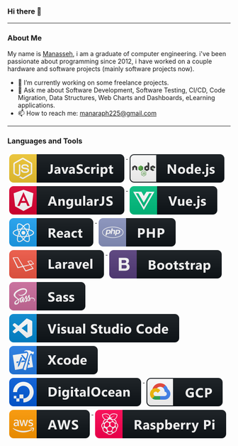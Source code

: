 ### Hi there 👋

---

### About Me

My name is [Manasseh](https://twitter.com/manaraph), i am a graduate of computer engineering. i've been passionate about programming since 2012, i have worked on a couple hardware and software projects (mainly software projects now).

- 🔭 I’m currently working on some freelance projects.
- 💬 Ask me about Software Development, Software Testing, CI/CD, Code Migration, Data Structures, Web Charts and Dashboards, eLearning applications.
- 📫 How to reach me: manaraph225@gmail.com

<!-- ---
### 🌱 I’m currently learning

-->

---

### Languages and Tools

<!-- For more icons please follow  https://github.com/manaraph/ColoredBadges -->
<p>
 <a href="">
      <img src="https://raw.githubusercontent.com/manaraph/manaraph/340ad1ffc46482fb156465ab04961d23c36c8f0c/assets/js.svg" alt="Js" style="vertical-align:top; margin:4px">
  </a> 
<a href="">
      <img src="https://raw.githubusercontent.com/manaraph/manaraph/340ad1ffc46482fb156465ab04961d23c36c8f0c/assets/nodejs.svg" alt="Node" style="vertical-align:top; margin:4px">
  </a> 
  <a href="">
      <img src="https://raw.githubusercontent.com/manaraph/manaraph/340ad1ffc46482fb156465ab04961d23c36c8f0c/assets/angular.svg" alt="Angular" style="vertical-align:top; margin:4px">
  </a>
  <a href="">
      <img src="https://raw.githubusercontent.com/manaraph/manaraph/340ad1ffc46482fb156465ab04961d23c36c8f0c/assets/vue.svg" alt="Vue" style="vertical-align:top; margin:4px">
  </a>
  <a href="">
      <img src="https://raw.githubusercontent.com/manaraph/manaraph/340ad1ffc46482fb156465ab04961d23c36c8f0c/assets/react.svg" alt="React" style="vertical-align:top; margin:4px">
  </a>   
  <a href="">
      <img src="https://raw.githubusercontent.com/manaraph/manaraph/340ad1ffc46482fb156465ab04961d23c36c8f0c/assets/php.svg" alt="PHP" style="vertical-align:top; margin:4px">
  </a>
   <a href="">
      <img src="https://raw.githubusercontent.com/manaraph/manaraph/2c86c1c993c9a57e9fc61de516ed954aa13bd905/assets/laravel.svg" alt="Laravel" style="vertical-align:top; margin:4px">
  </a> 
  <a href="">
      <img src="https://raw.githubusercontent.com/manaraph/manaraph/340ad1ffc46482fb156465ab04961d23c36c8f0c/assets/bootstrap.svg" alt="Bootstrap" style="vertical-align:top; margin:4px">
  </a>  
  <a href="">
      <img src="https://raw.githubusercontent.com/manaraph/manaraph/340ad1ffc46482fb156465ab04961d23c36c8f0c/assets/sass.svg" alt="Sass" style="vertical-align:top; margin:4px">
  </a>  
  <a href="">
      <img src="https://raw.githubusercontent.com/manaraph/manaraph/2c86c1c993c9a57e9fc61de516ed954aa13bd905/assets/visualstudio_code.svg" alt="VScode" style="vertical-align:top; margin:4px">
  </a> 
  <a href="">
      <img src="https://raw.githubusercontent.com/manaraph/manaraph/2c86c1c993c9a57e9fc61de516ed954aa13bd905/assets/xcode.svg" alt="Xcode" style="vertical-align:top; margin:4px">
  </a> 
  <a href="">
      <img src="https://raw.githubusercontent.com/manaraph/manaraph/2c86c1c993c9a57e9fc61de516ed954aa13bd905/assets/digitalocean.svg" alt="Digital ocean" style="vertical-align:top; margin:4px">
  </a>   
  <a href="">
      <img src="https://raw.githubusercontent.com/manaraph/manaraph/2c86c1c993c9a57e9fc61de516ed954aa13bd905/assets/gcp.svg" alt="GCP" style="vertical-align:top; margin:4px">
  </a>  
  <a href="">
      <img src="https://raw.githubusercontent.com/manaraph/manaraph/2c86c1c993c9a57e9fc61de516ed954aa13bd905/assets/aws.svg" alt="aws" style="vertical-align:top; margin:4px">
  </a> 
  <!-- <a href="">
      <img src="https://raw.githubusercontent.com/manaraph/manaraph/2c86c1c993c9a57e9fc61de516ed954aa13bd905/assets/xcode.svg" alt="Xcode" style="vertical-align:top; margin:4px">
  </a>   -->
  <a href="">
      <img src="https://raw.githubusercontent.com/manaraph/manaraph/2c86c1c993c9a57e9fc61de516ed954aa13bd905/assets/raspberrypi.svg" alt="Raspberry pi" style="vertical-align:top; margin:4px">
  </a>  
</p>

<!--
**manaraph/manaraph** is a ✨ _special_ ✨ repository because its `README.md` (this file) appears on your GitHub profile.

Here are some ideas to get you started:

- 🌱 I’m currently learning ...
- 👯 I’m looking to collaborate on ...
- 🤔 I’m looking for help with ...
- 😄 Pronouns: ...
- ⚡ Fun fact: ...
  -->
